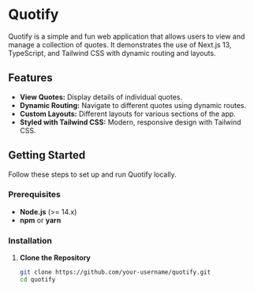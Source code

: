 # Quotify

Quotify is a simple and fun web application that allows users to view and manage a collection of quotes. It demonstrates the use of Next.js 13, TypeScript, and Tailwind CSS with dynamic routing and layouts.

## Features

- **View Quotes:** Display details of individual quotes.
- **Dynamic Routing:** Navigate to different quotes using dynamic routes.
- **Custom Layouts:** Different layouts for various sections of the app.
- **Styled with Tailwind CSS:** Modern, responsive design with Tailwind CSS.

## Getting Started

Follow these steps to set up and run Quotify locally.

### Prerequisites

- **Node.js** (>= 14.x)
- **npm** or **yarn**

### Installation

1. **Clone the Repository**

   ```bash
   git clone https://github.com/your-username/quotify.git
   cd quotify
